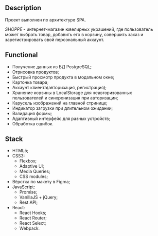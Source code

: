 ## Description

Проект выполнен по архитектуре SPA.

*SHOPPE* - интернет-магазин ювелирных украшений, где пользователь может выбрать товар, добавить его в корзину, совершить заказ и зарегистрировать свой персональный аккаунт.

## Functional
- Получение данных из БД PostgreSQL;
- Отрисовка продуктов;
- Быстрый просмотр продукта в модальном окне;
- Карточка товара;
- Аккаунт клиента(авторизация, регистрация);
- Хранение корзины в LocalStorage для неавторизованных пользователей и синхронизация при авторизации;
- Карусель изображений на главной стринице;
- Индикатор загрузки при длительном ожидании;
- Валидация формы;
- Адаптивный интерфейс для разных устройств;
- Обработка ошибок.

## Stack
- HTML5;
- CSS3:
  - Flexbox;
  - Adaptive UI;
  - Media Queries;
  - CSS modules;
- Вёрстка по макету в Figma;
- JavaScript:
  - Promise;
  - VanillaJS + jQuery;
  - Rest API;
- React:
  - React Hooks;
  - React Router;
  - React Select;
  - Webpack.
